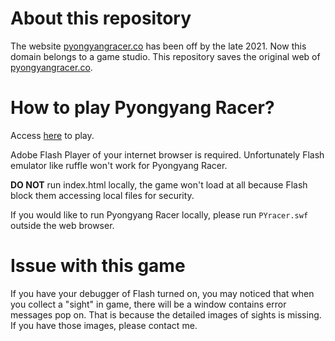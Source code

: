 # About this repository

The website [pyongyangracer.co](http://pyongyangracer.co/) has been off by the late 2021. Now this domain belongs to a game studio. This repository saves the original web of [pyongyangracer.co](http://pyongyangracer.co/).

# How to play Pyongyang Racer?

Access [here](https://bananacakecn.github.io/PyongyangRacer) to play.

Adobe Flash Player of your internet browser is required. Unfortunately Flash emulator like ruffle won't work for Pyongyang Racer.

**DO NOT** run index.html locally, the game won't load at all because Flash block them accessing local files for security.

If you would like to run Pyongyang Racer locally, please run ``PYracer.swf`` outside the web browser.

# Issue with this game

If you have your debugger of Flash turned on, you may noticed that when you collect a "sight" in game, there will be a window contains error messages pop on. That is because the detailed images of sights is missing. If you have those images, please contact me.

